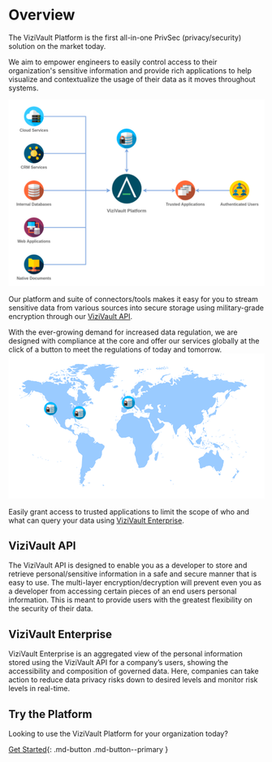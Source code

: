 # Overview
The ViziVault Platform is the first all-in-one PrivSec (privacy/security) solution on the market today.

We aim to empower engineers to easily control access to their organization's sensitive information and provide rich applications to help visualize and contextualize the usage of their data as it moves throughout systems.

![ViziVault Platform Overview](/assets/images/anontech-overview-no-data.png)

Our platform and suite of connectors/tools makes it easy for you to stream sensitive data from various sources into secure storage using military-grade encryption through our [ViziVault API](#vizivault-api).

With the ever-growing demand for increased data regulation, we are designed with compliance at the core and offer our services globally at the click of a button to meet the regulations of today and tomorrow.
![Global Vaults](/assets/images/anontech-geovaults.png)

Easily grant access to trusted applications to limit the scope of who and what can query your data using [ViziVault Enterprise](#vizivault-enterprise).

## ViziVault API

The ViziVault API is designed to enable you as a developer to store and retrieve personal/sensitive information in a safe and secure manner that is easy to use. The multi-layer encryption/decryption will prevent even you as a developer from accessing certain pieces of an end users personal information. This is meant to provide users with the greatest flexibility on the security of their data.

## ViziVault Enterprise

ViziVault Enterprise is an aggregated view of the personal information stored using the ViziVault API for a company’s users, showing the accessibility and composition of governed data. Here, companies can take action to reduce data privacy risks down to desired levels and monitor risk levels in real-time.

## Try the Platform
Looking to use the ViziVault Platform for your organization today?

[Get Started](getting-started){: .md-button .md-button--primary }

